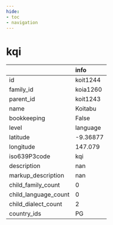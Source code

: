 ```yaml
---
hide:
- toc
- navigation
---
```

# kqi
|                      | info     |
|:---------------------|:---------|
| id                   | koit1244 |
| family_id            | koia1260 |
| parent_id            | koit1243 |
| name                 | Koitabu  |
| bookkeeping          | False    |
| level                | language |
| latitude             | -9.36877 |
| longitude            | 147.079  |
| iso639P3code         | kqi      |
| description          | nan      |
| markup_description   | nan      |
| child_family_count   | 0        |
| child_language_count | 0        |
| child_dialect_count  | 2        |
| country_ids          | PG       |